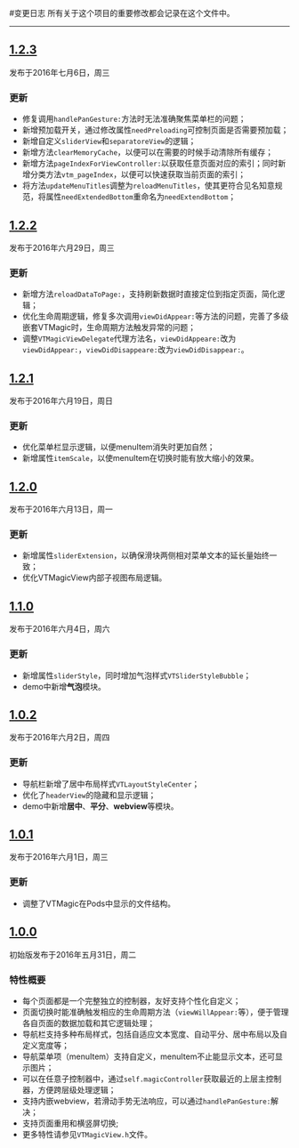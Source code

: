 #变更日志
所有关于这个项目的重要修改都会记录在这个文件中。

--- 

## [1.2.3](https://github.com/tianzhuo112/VTMagic/releases/tag/1.2.3)
发布于2016年七月6日，周三

### 更新
- 修复调用`handlePanGesture:`方法时无法准确聚焦菜单栏的问题；
- 新增预加载开关，通过修改属性`needPreloading`可控制页面是否需要预加载；
- 新增自定义`sliderView`和`separatoreView`的逻辑；
- 新增方法`clearMemoryCache`，以便可以在需要的时候手动清除所有缓存；
- 新增方法`pageIndexForViewController:`以获取任意页面对应的索引；同时新增分类方法`vtm_pageIndex`，以便可以快速获取当前页面的索引；
- 将方法`updateMenuTitles`调整为`reloadMenuTitles`，使其更符合见名知意规范，将属性`needExtendedBottom`重命名为`needExtendBottom`；


## [1.2.2](https://github.com/tianzhuo112/VTMagic/releases/tag/1.2.2)
发布于2016年六月29日，周三

### 更新
- 新增方法`reloadDataToPage:`，支持刷新数据时直接定位到指定页面，简化逻辑；
- 优化生命周期逻辑，修复多次调用`viewDidAppear:`等方法的问题，完善了多级嵌套VTMagic时，生命周期方法触发异常的问题；
- 调整`VTMagicViewDelegate`代理方法名，`viewDidAppeare:`改为`viewDidAppear:`，`viewDidDisappeare:`改为`viewDidDisappear:`。


## [1.2.1](https://github.com/tianzhuo112/VTMagic/releases/tag/1.2.1)
发布于2016年六月19日，周日

### 更新
- 优化菜单栏显示逻辑，以便menuItem消失时更加自然；
- 新增属性`itemScale`，以使menuItem在切换时能有放大缩小的效果。


## [1.2.0](https://github.com/tianzhuo112/VTMagic/releases/tag/1.2.0)
发布于2016年六月13日，周一

### 更新
- 新增属性`sliderExtension`，以确保滑块两侧相对菜单文本的延长量始终一致；
- 优化VTMagicView内部子视图布局逻辑。


## [1.1.0](https://github.com/tianzhuo112/VTMagic/releases/tag/1.1.0)
发布于2016年六月4日，周六

### 更新
- 新增属性`sliderStyle`，同时增加气泡样式`VTSliderStyleBubble`；
- demo中新增**气泡**模块。


## [1.0.2](https://github.com/tianzhuo112/VTMagic/releases/tag/1.0.2)
发布于2016年六月2日，周四

### 更新
- 导航栏新增了居中布局样式`VTLayoutStyleCenter`；
- 优化了`headerView`的隐藏和显示逻辑；
- demo中新增**居中**、**平分**、**webview**等模块。

## [1.0.1](https://github.com/tianzhuo112/VTMagic/releases/tag/1.0.1)
发布于2016年六月1日，周三

### 更新
- 调整了VTMagic在Pods中显示的文件结构。


## [1.0.0](https://github.com/tianzhuo112/VTMagic/releases/tag/1.0.0)
初始版发布于2016年五月31日，周二

### 特性概要
- 每个页面都是一个完整独立的控制器，友好支持个性化自定义；
- 页面切换时能准确触发相应的生命周期方法（`viewWillAppear:`等），便于管理各自页面的数据加载和其它逻辑处理；
- 导航栏支持多种布局样式，包括自适应文本宽度、自动平分、居中布局以及自定义宽度等；
- 导航菜单项（menuItem）支持自定义，menuItem不止能显示文本，还可显示图片；
- 可以在任意子控制器中，通过`self.magicController`获取最近的上层主控制器，方便跨层级处理逻辑；
- 支持内嵌webview，若滑动手势无法响应，可以通过`handlePanGesture:`解决；
- 支持页面重用和横竖屏切换;
- 更多特性请参见`VTMagicView.h`文件。
